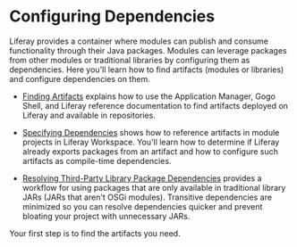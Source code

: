 # Configuring Dependencies

Liferay provides a container where modules can publish and consume functionality through their Java packages. Modules can leverage packages from other modules or traditional libraries by configuring them as dependencies. Here you'll learn how to find artifacts (modules or libraries) and configure dependencies on them.

-   [Finding Artifacts](./finding-artifacts.md) explains how to use the Application Manager, Gogo Shell, and Liferay reference documentation to find artifacts deployed on Liferay and available in repositories.

-   [Specifying Dependencies](./specifying-dependencies.md) shows how to reference artifacts in module projects in Liferay Workspace. You'll learn how to determine if Liferay already exports packages from an artifact and how to configure such artifacts as compile-time dependencies.

-   [Resolving Third-Party Library Package Dependencies](./resolving-third-party-library-package-dependencies.md) provides a workflow for using packages that are only available in traditional library JARs (JARs that aren't OSGi modules). Transitive dependencies are minimized so you can resolve dependencies quicker and prevent bloating your project with unnecessary JARs.

Your first step is to find the artifacts you need.
